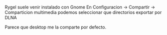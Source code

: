 Rygel suele venir instalado con Gnome
En Configuracion -> Compartir -> Comparticion multimedia podemos seleccionar que directorios exportar por DLNA

Parece que desktop me la comparte por defecto.
